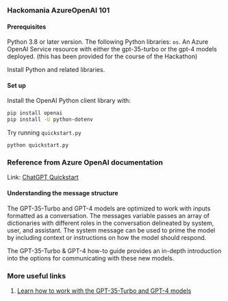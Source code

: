 ### Hackomania AzureOpenAI 101

#### Prerequisites
Python 3.8 or later version.
The following Python libraries: `os`.
An Azure OpenAI Service resource with either the gpt-35-turbo or the gpt-4 models deployed. (this has been provided for the course of the Hackathon)

Install Python and related libraries.

#### Set up
Install the OpenAI Python client library with:

``` sh
pip install openai
pip install -U python-dotenv
```

Try running `quickstart.py`

```
python quickstart.py
```

### Reference from Azure OpenAI documentation
Link: [ChatGPT Quickstart](https://learn.microsoft.com/en-us/azure/ai-services/openai/chatgpt-quickstart)

#### Understanding the message structure
The GPT-35-Turbo and GPT-4 models are optimized to work with inputs formatted as a conversation. The messages variable passes an array of dictionaries with different roles in the conversation delineated by system, user, and assistant. The system message can be used to prime the model by including context or instructions on how the model should respond.

The GPT-35-Turbo & GPT-4 how-to guide provides an in-depth introduction into the options for communicating with these new models.

### More useful links
1. [Learn how to work with the GPT-35-Turbo and GPT-4 models](https://learn.microsoft.com/en-us/azure/ai-services/openai/how-to/chatgpt?tabs=python-new&pivots=programming-language-chat-completions)